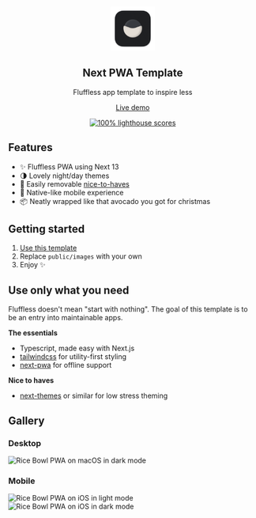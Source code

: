<p align="center">
	<img alt="Rice Bowl" src="public/images/icon-512.png" width="90">
	<h2 align="center">Next PWA Template</h2>
</p>

<p align="center">Fluffless app template to inspire less</p>

<p align="center">
	<a href="https://next-pwa-template.now.sh">Live demo</a>
</p>

<p align="center">
	<a href="https://web.dev/measure">
		<img alt="100% lighthouse scores" src="https://img.shields.io/badge/lighthouse-100%25-845EF7.svg?logo=lighthouse&logoColor=white&style=flat-square" />
	</a>
</p>

## Features

- ✨ Fluffless PWA using Next 13
- 🌗 Lovely night/day themes
- 🦄 Easily removable [nice-to-haves](#use-only-what-you-need)
- 📱 Native-like mobile experience
- 📦 Neatly wrapped like that avocado you got for christmas

## Getting started

1. [Use this template](https://github.com/mvllow/next-pwa-template/generate)
2. Replace `public/images` with your own
3. Enjoy ✨

## Use only what you need

Fluffless doesn't mean "start with nothing". The goal of this template is to be an entry into maintainable apps.

**The essentials**

- Typescript, made easy with Next.js
- [tailwindcss](https://github.com/tailwindlabs/tailwindcss) for utility-first styling
- [next-pwa](https://github.com/shadowwalker/next-pwa) for offline support

**Nice to haves**

- [next-themes](https://github.com/pacocoursey/next-themes) or similar for low stress theming

## Gallery

### Desktop

<img width="1728" alt="Rice Bowl PWA on macOS in dark mode" src="https://github.com/mvllow/next-pwa-template/assets/1474821/889bef1b-af58-4efa-b1f3-3ea021ec9760">

### Mobile

<img width="360" alt="Rice Bowl PWA on iOS in light mode" src="https://github.com/mvllow/next-pwa-template/assets/1474821/1f0fa36e-23c7-4bcf-aa6e-f447559cae62" />

<img width="360" alt="Rice Bowl PWA on iOS in dark mode" src="https://github.com/mvllow/next-pwa-template/assets/1474821/2fac61d0-dc29-4022-8b39-003306f80fb4" />
